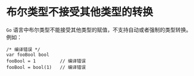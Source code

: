 # 布尔类型不接受其他类型的转换

`Go` 语言中布尔类型不能接受其他类型的赋值，不支持自动或者强制的类型转换。例如：

```
/* 编译错误 */
var fooBool bool
fooBool = 1         // 编译错误
fooBool = bool(1)   // 编译错误
```
